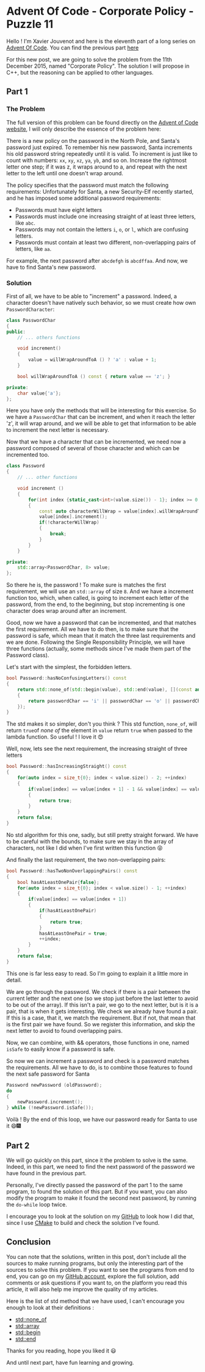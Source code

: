 # Advent Of Code - Corporate Policy - Puzzle 11

Hello ! I'm Xavier Jouvenot and here is the eleventh part of a long series on [Advent Of Code](https://adventofcode.com). You can find the previous part [here](2019-09-09-AdventOfCode2015-Elves-Look-Elves-Say.md)

For this new post, we are going to solve the problem from the 11th December 2015, named "Corporate Policy".
The solution I will propose in C++, but the reasoning can be applied to other languages.

## Part 1

### The Problem

The full version of this problem can be found directly on the [Advent of Code website](https://adventofcode.com/2015/day/11), I will only describe the essence of the problem here:

There is a new policy on the password in the North Pole, and Santa's password just expired. To remember his new password, Santa increments his old password string repeatedly until it is valid. To increment is just like to count with numbers: `xx`, `xy`, `xz`, `ya`, `yb`, and so on. Increase the rightmost letter one step; if it was z, it wraps around to a, and repeat with the next letter to the left until one doesn't wrap around.

The policy specifies that the password must match the following requirements:
Unfortunately for Santa, a new Security-Elf recently started, and he has imposed some additional password requirements:
- Passwords must have eight letters
- Passwords must include one increasing straight of at least three letters, like `abc`.
- Passwords may not contain the letters `i`, `o`, or `l`, which are confusing letters.
- Passwords must contain at least two different, non-overlapping pairs of letters, like `aa`.

For example, the next password after `abcdefgh` is `abcdffaa`.
And now, we have to find Santa's new password.

### Solution

First of all, we have to be able to "increment" a password.
Indeed, a character doesn't have natively such behavior, so we must create how own `PasswordCharacter`:

```c++
class PasswordChar
{
public:
    // ... others functions

    void increment()
    {
        value = willWrapAroundToA () ? 'a' : value + 1;
    }

    bool willWrapAroundToA () const { return value == 'z'; }

private:
    char value{'a'};
};
```

Here you have only the methods that will be interesting for this exercise.
So we have a `PasswordChar` that can be increment, and when it reach the letter 'z', it will wrap around, and we will be able to get that information to be able to increment the next letter is necessary.

Now that we have a character that can be incremented, we need now a password composed of several of those character and which can be incremented too.

```c++
class Password
{
    // ... other functions

    void increment ()
    {
        for(int index {static_cast<int>(value.size()) - 1}; index >= 0 ; --index)
        {
            const auto characterWillWrap = value[index].willWrapAroundToA();
            value[index].increment();
            if(!characterWillWrap)
            {
                break;
            }
        }
    }

private:
    std::array<PasswordChar, 8> value;
};
```

So there he is, the password !
To make sure is matches the first requirement, we will use an `std::array` of size `8`.
And we have a increment function too, which, when called, is going to increment each letter of the password, from the end, to the beginning, but stop incrementing is one character does wrap around after an increment.

Good, now we have a password that can be incremented, and that matches the first requirement.
All we have to do then, is to make sure that the password is safe, which mean that it match the three last requirements and we are done. Following the Single Responsibility Principle, we will have three functions (actually, some methods since I've made them part of the Password class).

Let's start with the simplest, the forbidden letters.

```c++
bool Password::hasNoConfusingLetters() const
{
    return std::none_of(std::begin(value), std::end(value), [](const auto& passwordChar)
    {
        return passwordChar == 'i' || passwordChar == 'o' || passwordChar == 'l';
    });
}
```

The std makes it so simpler, don't you think ? This std function, `none_of`, will return `true`of *none of* the element in `value` return `true` when passed to the lambda function. So useful ! I love it 😍

Well, now, lets see the next requirement, the increasing straight of three letters

```c++
bool Password::hasIncreasingStraight() const
{
    for(auto index = size_t{0}; index < value.size() - 2; ++index)
    {
        if(value[index] == value[index + 1] - 1 && value[index] == value[index + 2] - 2)
        {
            return true;
        }
    }
    return false;
}
```

No std algorithm for this one, sadly, but still pretty straight forward.
We have to be careful with the bounds, to make sure we stay in the array of characters, not like I did when I've first written this function 😝

And finally the last requirement, the two non-overlapping pairs:

```c++
bool Password::hasTwoNonOverlappingPairs() const
{
    bool hasAtLeastOnePair{false};
    for(auto index = size_t{0}; index < value.size() - 1; ++index)
    {
        if(value[index] == value[index + 1])
        {
            if(hasAtLeastOnePair)
            {
                return true;
            }
            hasAtLeastOnePair = true;
            ++index;
        }
    }
    return false;
}
```

This one is far less easy to read. So I'm going to explain it a little more in detail.

We are go through the password.
We check if there is a pair between the current letter and the next one (so we stop just before the last letter to avoid to be out of the array).
If this isn't a pair, we go to the next letter, but is it is a pair, that is when it gets interesting.
We check we already have found a pair.
If this is a case, that it, we match the requirement. But if not, that mean that is the first pair we have found.
So we register this information, and skip the next letter to avoid to found overlapping pairs.

Now, we can combine, with && operators, those functions in one, named `isSafe` to easily know if a password is safe.

So now we can increment a password and check is a password matches the requirements.
All we have to do, is to combine those features to found the next safe password for Santa

```c++
Password newPassword (oldPassword);
do
{
    newPassword.increment();
} while (!newPassword.isSafe());
```

Voilà ! By the end of this loop, we have our password ready for Santa to use it 😄🎆

## Part 2

We will go quickly on this part, since it the problem to solve is the same.
Indeed, in this part, we need to find the next password of the password we have found in the previous part.

Personally, I've directly passed the password of the part 1 to the same program, to found the solution of this part.
But if you want, you can also modify the program to make it found the second next password, by running the `do-while` loop twice.

I encourage you to look at the solution on my [GitHub](https://github.com/Xav83/AdventOfCode/tree/2015.11/2015/Day11) to look how I did that, since I use [CMake](https://cmake.org/) to build and check the solution I've found.

## Conclusion

You can note that the solutions, written in this post, don't include all the sources to make running programs, but only the interesting part of the sources to solve this problem.
If you want to see the programs from end to end, you can go on my [GitHub account](https://github.com/Xav83/AdventOfCode/tree/2015.11/2015/Day11), explore the full solution, add comments or ask questions if you want to, on the platform you read this article, it will also help me improve the quality of my articles.

Here is the list of std method that we have used, I can't encourage you enough to look at their definitions :

- [std::none_of](https://en.cppreference.com/w/cpp/algorithm/all_any_none_of)
- [std::array](https://en.cppreference.com/w/cpp/container/array)
- [std::begin](https://en.cppreference.com/w/cpp/iterator/begin)
- [std::end](https://en.cppreference.com/w/cpp/iterator/end)

Thanks for you reading, hope you liked it 😃

And until next part, have fun learning and growing.
